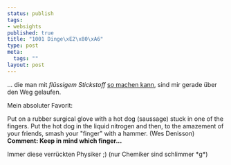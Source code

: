 ```yaml
--- 
status: publish
tags: 
- websights
published: true
title: "1001 Dinge\xE2\x80\xA6"
type: post
meta: 
  tags: ""
layout: post
---
```

<p>... die man mit <i>flüssigem Stickstoff</i> <a target="_BLANK" href="http://www.physik.uni-augsburg.de/~ubws/nitrogen.html" title="http://www.physik.uni-augsburg.de/~ubws/nitrogen.html" onmouseover="window.status='http://www.physik.uni-augsburg.de/~ubws/nitrogen.html';return true;" onmouseout="window.status='';return true;">so machen kann</a>, sind mir gerade über den Weg gelaufen.</p>

<p>Mein absoluter Favorit:<br />
<blockquote></blockquote></p>

<p>Put on a rubber surgical glove with a hot dog (saussage) stuck in one of the fingers. Put the hot dog in the liquid nitrogen and then, to the amazement of your friends, smash your &quot;finger&quot; with a hammer. (Wes Denisson)<br />
<b>Comment: Keep in mind which finger...</b></p>


<p>Immer diese verrückten Physiker ;) (nur Chemiker sind schlimmer *g*)</p>
